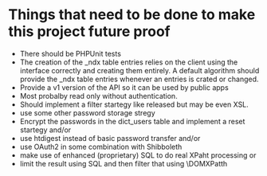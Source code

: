 # Things that need to be done to make this project future proof

* There should be PHPUnit tests
* The creation of the _ndx table entries relies on the client using
the interface correctly and creating them entirely. A default algorithm
should provide the _ndx table entries whenever an entries is crated or changed.
* Provide a v1 version of the API so it can be used by public apps
 * Most probalby read only without authentication.
 * Should implement a filter startegy like released but may be even XSL.
* use some other password storage stregy
 * Encrypt the passwords in the dict_users table and implement a reset
startegy and/or
 * use htdigest instead of basic password transfer and/or
 * use OAuth2 in some combination with Shibboleth
* make use of enhanced (proprietary) SQL to do real XPaht processing or
* limit the result using SQL and then filter that using \DOMXPatth
